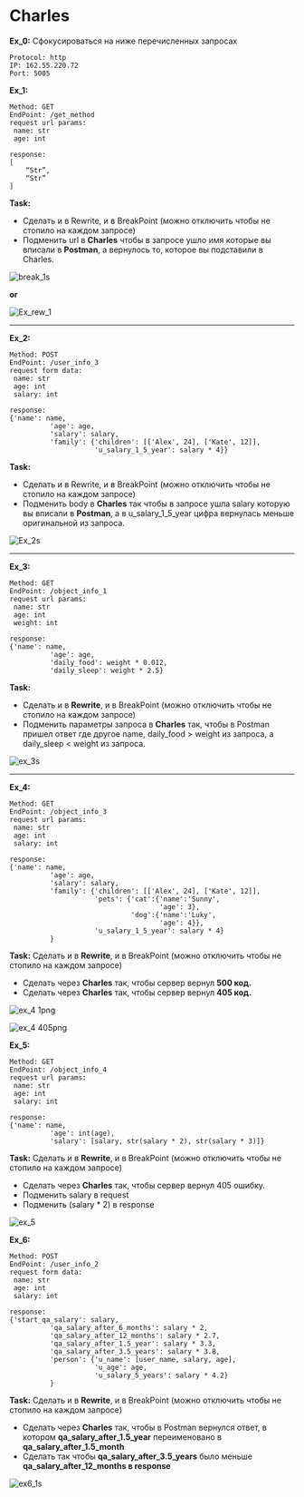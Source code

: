 # Charles

__Ex_0:__ Сфокусироваться на ниже перечисленных запросах
```
Protocol: http
IP: 162.55.220.72
Port: 5005
```

__Ex_1:__ 
```
Method: GET
EndPoint: /get_method
request url params: 
 name: str
 age: int

response: 
[
    “Str”,
    “Str”
]
```
__Task:__
* Сделать и в Rewrite, и в BreakPoint (можно отключить чтобы не стопило на каждом запросе)
* Подменить url в __Charles__ чтобы в запросе ушло имя которые вы вписали в __Postman__, а вернулось то, которое вы подставили в Charles.

![break_1s](https://user-images.githubusercontent.com/104720406/178478496-85e0f5bb-06ea-4779-b8f9-f8fcb3cea73b.png)

__or__

![Ex_rew_1](https://user-images.githubusercontent.com/104720406/178479021-e6539fc1-244f-4293-b8f7-b105942d8594.png)


_____

__Ex_2:__
```
Method: POST
EndPoint: /user_info_3
request form data: 
 name: str
 age: int
 salary: int

response: 
{'name': name,
          'age': age,
          'salary': salary,
          'family': {'children': [['Alex', 24], ['Kate', 12]],
                     'u_salary_1_5_year': salary * 4}}
```
__Task:__
* Сделать и в Rewrite, и в BreakPoint (можно отключить чтобы не стопило на каждом запросе)
* Подменить body в __Charles__ так чтобы в запросе ушла salary которую вы вписали в __Postman__, а в u_salary_1_5_year цифра вернулась меньше оригинальной из запроса.

![Ex_2s](https://user-images.githubusercontent.com/104720406/178479282-b38d83c3-90dc-45dd-a31b-0fa7432b40ad.png)


_____


__Ex_3:__
```
Method: GET
EndPoint: /object_info_1
request url params: 
 name: str
 age: int
 weight: int

response: 
{'name': name,
          'age': age,
          'daily_food': weight * 0.012,
          'daily_sleep': weight * 2.5}
```
__Task:__
* Сделать и в __Rewrite__, и в BreakPoint (можно отключить чтобы не стопило на каждом запросе)
* Подменить параметры запроса в __Charles__ так, чтобы в Postman пришел ответ где другое name, daily_food > weight из запроса, а daily_sleep < weight из запроса.

![ex_3s](https://user-images.githubusercontent.com/104720406/178479515-59bfb420-94c3-4fc4-bed4-98ddd3d6641a.png)


_____


__Ex_4:__
```
Method: GET
EndPoint: /object_info_3
request url params: 
 name: str
 age: int
 salary: int

response: 
{'name': name,
          'age': age,
          'salary': salary,
          'family': {'children': [['Alex', 24], ['Kate', 12]],
                     'pets': {'cat':{'name':'Sunny',
                                     'age': 3},
                              'dog':{'name':'Luky',
                                     'age': 4}},
                     'u_salary_1_5_year': salary * 4}
          }
```
__Task:__
Сделать и в __Rewrite__, и в BreakPoint (можно отключить чтобы не стопило на каждом запросе)
- Сделать через __Charles__ так, чтобы сервер вернул __500 код.__
- Сделать через __Charles__ так, чтобы сервер вернул __405 код.__

![ex_4 1png](https://user-images.githubusercontent.com/104720406/178479840-095cbbe8-6efd-4127-920c-e9e399498b92.png)

![ex_4 405png](https://user-images.githubusercontent.com/104720406/178479869-d88aed06-56ed-4d3d-8c11-1ed4b64644bd.png)


__Ex_5:__
```
Method: GET
EndPoint: /object_info_4
request url params: 
 name: str
 age: int
 salary: int

response: 
{'name': name,
          'age': int(age),
          'salary': [salary, str(salary * 2), str(salary * 3)]}

```
__Task:__
Сделать и в __Rewrite__, и в BreakPoint (можно отключить чтобы не стопило на каждом запросе)
* Сделать через __Charles__ так, чтобы сервер вернул 405 ошибку.
* Подменить salary в request
* Подменить (salary * 2) в response

![ex_5](https://user-images.githubusercontent.com/104720406/178480255-17bb1107-b209-47b6-bcff-56f441ef2e50.png)


__Ex_6:__
```
Method: POST
EndPoint: /user_info_2
request form data: 
 name: str
 age: int
 salary: int

response: 
{'start_qa_salary': salary,
          'qa_salary_after_6_months': salary * 2,
          'qa_salary_after_12_months': salary * 2.7,
          'qa_salary_after_1.5_year': salary * 3.3,
          'qa_salary_after_3.5_years': salary * 3.8,
          'person': {'u_name': [user_name, salary, age],
                     'u_age': age,
                     'u_salary_5_years': salary * 4.2}
          }

```
__Task:__
Сделать и в __Rewrite__, и в BreakPoint (можно отключить чтобы не стопило на каждом запросе)
* Сделать через __Charles__ так, чтобы в Postman вернулся ответ, в котором __qa_salary_after_1.5_year__ переименовано в __qa_salary_after_1.5_month__
* Сделать так чтобы __qa_salary_after_3.5_years__ было меньше __qa_salary_after_12_months в response__
 
 ![ex6_1s](https://user-images.githubusercontent.com/104720406/178480869-80c16b46-7efb-4251-9529-96d8577a5a97.png)
